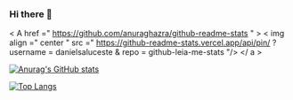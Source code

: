 ### Hi there 👋

<!--
**danielsaluceste/danielsaluceste** is a ✨ _special_ ✨ repository because its `README.md` (this file) appears on your GitHub profile.

Here are some ideas to get you started:

- 🔭 I’m currently working on DataCake...
- 📚 I am student of computer science at the UNISAGRADO (Centro Universitário Sagrado Coração).
- 👯 I’m looking to collaborate on ...
- 🤔 I’m looking for help with ...
- 💬 Ask me about ...
- 📫 How to reach me: ...
- 😄 Pronouns: ...
- ⚡ Fun fact: ...
-->
< A  href =" https://github.com/anuraghazra/github-readme-stats " > 
  < img  align =" center " src =" https://github-readme-stats.vercel.app/api/pin/ ? username = danielsaluceste & repo = github-leia-me-stats "/>
 </ a > 

[![Anurag's GitHub stats](https://github-readme-stats.vercel.app/api?username=danielsaluceste)](https://github.com/anuraghazra/github-readme-stats)

[![Top Langs](https://github-readme-stats.vercel.app/api/top-langs/?username=danielsaluceste&layout=compact)](https://github.com/anuraghazra/github-readme-stats)


